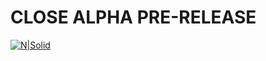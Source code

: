 # CLOSE ALPHA PRE-RELEASE

[![N|Solid](http://advbh.com/images/confidential.png)](https://nodesource.com/products/nsolid)

### 